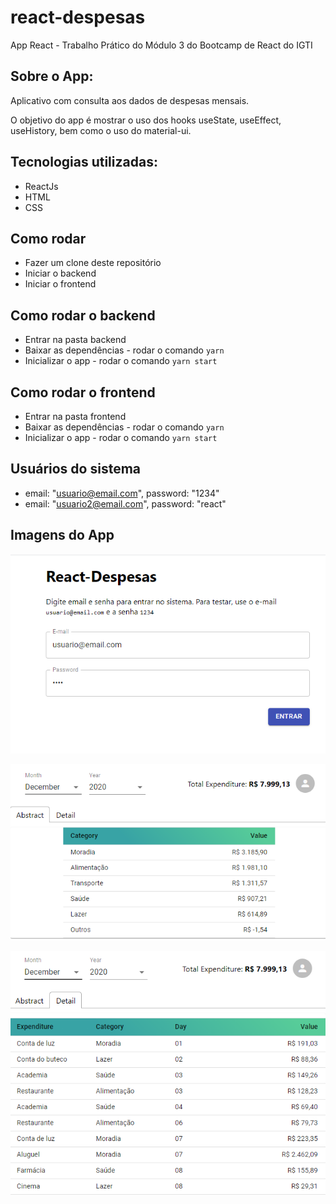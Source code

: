 # react-despesas
App React - Trabalho Prático do Módulo 3 do Bootcamp de React do IGTI

## Sobre o App:
Aplicativo com consulta aos dados de despesas mensais.

O objetivo do app é mostrar o uso dos hooks useState, useEffect, useHistory, bem como o uso do material-ui.

## Tecnologias utilizadas:
* ReactJs
* HTML
* CSS

## Como rodar
* Fazer um clone deste repositório
* Iniciar o backend
* Iniciar o frontend

## Como rodar o backend
* Entrar na pasta backend
* Baixar as dependências - rodar o comando ``` yarn ```
* Inicializar o app - rodar o comando ``` yarn start ```

## Como rodar o frontend
* Entrar na pasta frontend
* Baixar as dependências - rodar o comando ``` yarn ```
* Inicializar o app - rodar o comando ``` yarn start ```

## Usuários do sistema
* email: "usuario@email.com", password: "1234"
* email: "usuario2@email.com", password: "react"


## Imagens do App
<p align="center">
  <img src="/print-login.png">
</p>

<p align="center">
  <img src="/print-table-abstract.png">
</p>

<p align="center">
  <img src="/print-table-detail.png">
</p>

